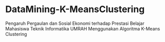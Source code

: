 # DataMining-K-MeansClustering
Pengaruh Pergaulan dan Sosial Ekonomi terhadap Prestasi Belajar Mahasiswa Teknik Informatika UMRAH Menggunakan Algoritma K-Means Clustering
